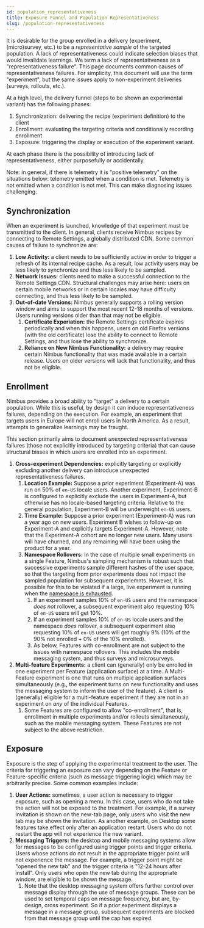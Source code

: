 ```yaml
---
id: population_representativeness
title: Exposure Funnel and Population Representativeness
slug: /population-representativeness
---
```


It is desirable for the group enrolled in a delivery (experiment, (micro)survey, etc.) to be a _representative sample_ of the targeted population. A lack of representativeness could indicate selection biases that would invalidate learnings. We term a lack of representativeness as a "representativeness failure". This page documents common causes of representativeness failures. For simplicity, this document will use the term "experiment", but the same issues apply to non-experiment deliveries (surveys, rollouts, etc.).

At a high level, the delivery funnel (steps to be shown an experimental variant) has the following phases:

1. Synchronization: delivering the recipe (experiment definition) to the client
2. Enrollment: evaluating the targeting criteria and conditionally recording enrollment
3. Exposure: triggering the display or execution of the experiment variant.

At each phase there is the possibility of introducing lack of representativeness, either purposefully or accidentally.

Note: in general, if there is telemetry it is "positive telemetry" on the situations below: telemetry emitted when a condition is met. Telemetry is not emitted when a condition is not met. This can make diagnosing issues challenging.

## Synchronization

When an experiment is launched, knowledge of that experiment must be transmitted to the client. In general, clients receive Nimbus recipes by connecting to Remote Settings, a globally distributed CDN. Some common causes of failure to synchronize are:

1. **Low Activity:** a client needs to be sufficiently active in order to trigger a refresh of its internal recipe cache. As a result, low activity users may be less likely to synchronize and thus less likely to be sampled.
2. **Network Issues:** clients need to make a successful connection to the Remote Settings CDN. Structural challenges may arise here: users on certain mobile networks or in certain locales may have difficulty connecting, and thus less likely to be sampled.
3. **Out-of-date Versions:** Nimbus generally supports a rolling version window and aims to support the most recent 12-18 months of versions. Users running versions older than that may not be eligible.
   1. **Certificate Experiation:** the Remote Settings certificate expires periodically and when this happens, users on old Firefox versions (with the old certificate) lose the ability to connect to Remote Settings, and thus lose the ability to synchronize.
   2. **Reliance on New Nimbus Functionality:** a delivery may require certain Nimbus functionality that was made available in a certain release. Users on older versions will lack that functionality, and thus not be eligible.

## Enrollment

Nimbus provides a broad ability to "target" a delivery to a certain population. While this is useful, by design it can induce representativeness failures, depending on the execution. For example, an experiment that targets users in Europe will not enroll users in North America. As a result, attempts to generalize learnings may be fraught.

This section primarily aims to document _unexpected_ representativeness failures (those not explicitly introduced by targeting criteria) that can cause structural biases in which users are enrolled into an experiment.

1. **Cross-experiment Dependencies:** explicitly targeting or explicitly excluding another delivery can introduce unexpected representativeness failures.
   1. **Location Example:** Suppose a prior experiment (Experiment-A) was run on 50% of `en-US` locale users. Another experiment, Experiment-B is configured to explicitly exclude the users in Experiment-A, but otherwise has no locale-based targeting criteria. Relative to the general population, Experiment-B will be underweight `en-US` users.
   2. **Time Example:** Suppose a prior experiment (Experiment-A) was run a year ago on new users. Experiment B wishes to follow-up on Experiment-A and explicitly targets Experiment-A. However, note that the Experiment-A cohort are no longer new users. Many users will have churned, and any remaining will have been using the product for a year.
   3. **Namespace Rollovers:** In the case of multiple small experiments on a single Feature, Nimbus's sampling mechanism is robust such that successive experiments sample different hashes of the user space, so that the targeting from prior experiments does not impact the sampled population for subsequent experiemnts. However, it is possible for this to be violated if a large, live experiment is running when the [namespace is exhausted](./bucketing.md#namespace-rollovers).
      1. If an experiment samples 10% of `en-US` users and the namespace _does not_ rollover, a subsequent experiment also requesting 10% of `en-US` users will get 10%.
      2. If an experiment samples 10% of `en-US` locale users and the namespace _does_ rollover, a subsequent experiment also requesting 10% of `en-US` users will get roughly 9% (10% of the 90% not enrolled + 0% of the 10% enrolled).
      3. As below, Features with co-enrollment are not subject to the issues with namespace rollovers. This includes the mobile messaging system, and thus surveys and microsurveys.
2. **Multi-feature Experiments:** a client can (generally) only be enrolled in one experiment per Feature (application surface) at a time. A Multi-Feature experiment is one that runs on multiple application surfaces simultaneously (e.g., the experiment turns on new functionality and uses the messaging system to inform the user of the feature). A client is (generally) eligible for a multi-feature experiment if they are not in an experiment on _any_ of the individual Features.
   1. Some Features are configured to allow "co-enrollment", that is, enrollment in multiple experiments and/or rollouts simultaneously, such as the mobile messaging system. These Features are not subject to the above restriction.

## Exposure

Exposure is the step of applying the experimental treatment to the user. The criteria for triggering an exposure can vary depending on the Feature or Feature-specific criteria (such as message triggering logic) which may be arbitrarily precise. Some common examples include:

1. **User Actions:** sometimes, a user action is necessary to trigger exposure, such as opening a menu. In this case, users who do not take the action will not be exposed to the treatment. For example, if a survey invitation is shown on the new-tab page, only users who visit the new tab may be shown the invitation. As another example, on Desktop some features take effect only after an application restart. Users who do not restart the app will not experience the new variant.
2. **Messaging Triggers:** the desktop and mobile messaging systems allow for messages to be configured using trigger points and trigger criteria. Users whose actions do not result in the appropriate trigger point will not experience the message. For example, a trigger point might be "opened the new tab" and the trigger criteria is "12-24 hours after install". Only users who open the new tab during the appropriate window, are eligible to be shown the message.
   1. Note that the desktop messaging system offers further control over message display through the use of message groups. These can be used to set temporal caps on message frequency, but are, by-design, cross experiment. So if a prior experiment displays a message in a message group, subsequent experiments are blocked from that message group until the cap has expired.
